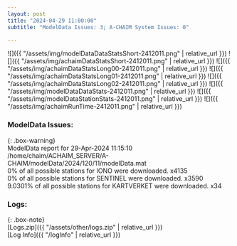 ```yaml
---
layout: post
title: "2024-04-29 11:00:00"
subtitle: "ModelData Issues: 3; A-CHAIM System Issues: 0"

---
```


![]({{ "/assets/img/modelDataDataStatsShort-2412011.png" | relative_url }})
![]({{ "/assets/img/achaimDataStatsShort-2412011.png" | relative_url }})
![]({{ "/assets/img/achaimDataStatsLong00-2412011.png" | relative_url }})
![]({{ "/assets/img/achaimDataStatsLong01-2412011.png" | relative_url }})
![]({{ "/assets/img/achaimDataStatsLong02-2412011.png" | relative_url }})
![]({{ "/assets/img/modelDataDataStats-2412011.png" | relative_url }})
![]({{ "/assets/img/modelDataStationStats-2412011.png" | relative_url }})
![]({{ "/assets/img/achaimRunTime-2412011.png" | relative_url }})


### ModelData Issues:  
  
{: .box-warning}  
 ModelData report for 29-Apr-2024 11:15:10   
 /home/chaim/ACHAIM_SERVER/A-CHAIM/modelData/2024/120/11/modelData.mat   
 0% of all possible stations for IONO were downloaded. x4135   
 0% of all possible stations for SENTINEL were downloaded. x3590   
 9.0301% of all possible stations for KARTVERKET were downloaded. x34   
  


### Logs:  
  
{: .box-note}  
[Logs.zip]({{ "/assets/other/logs.zip" | relative_url }})  
[Log Info]({{ "/logInfo" | relative_url }})  
